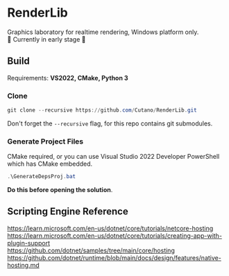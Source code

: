 # RenderLib

Graphics laboratory for realtime rendering, Windows platform only.  
🚧 Currently in early stage 🚧

## Build
Requirements: **VS2022, CMake, Python 3**
### Clone
```powershell
git clone --recursive https://github.com/Cutano/RenderLib.git
```  
Don't forget the `--recursive` flag, for this repo contains git submodules.
### Generate Project Files
CMake required, or you can use Visual Studio 2022 Developer PowerShell which has CMake embedded.  
```powershell
.\GenerateDepsProj.bat
```
**Do this before opening the solution**.

## Scripting Engine Reference
https://learn.microsoft.com/en-us/dotnet/core/tutorials/netcore-hosting \
https://learn.microsoft.com/en-us/dotnet/core/tutorials/creating-app-with-plugin-support \
https://github.com/dotnet/samples/tree/main/core/hosting \
https://github.com/dotnet/runtime/blob/main/docs/design/features/native-hosting.md


